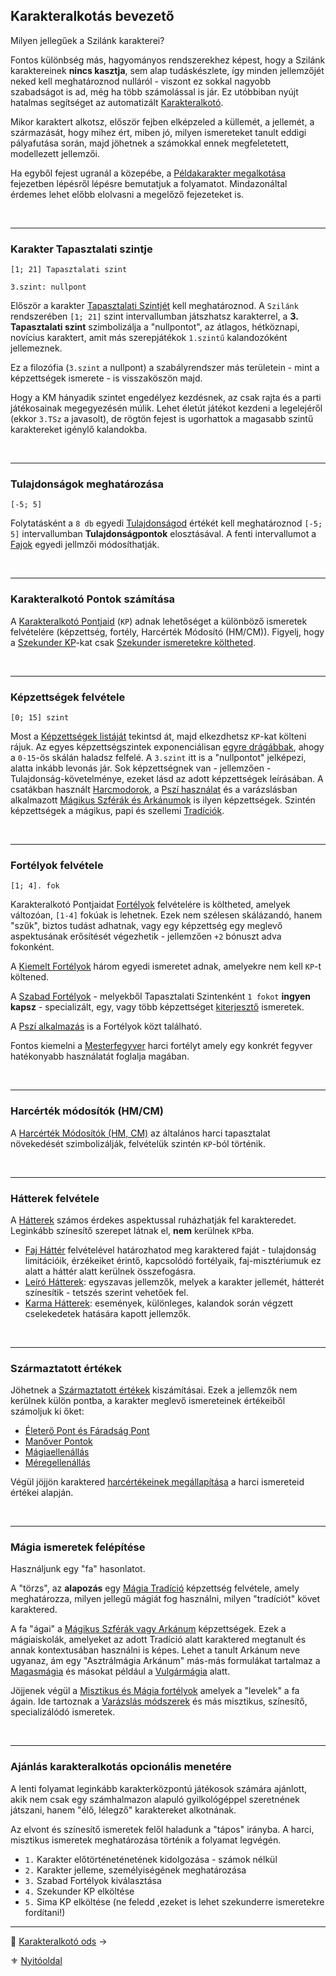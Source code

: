 ## Karakteralkotás bevezető

Milyen jellegűek a Szilánk karakterei?

Fontos különbség más, hagyományos rendszerekhez képest, hogy a Szilánk karaktereinek **nincs kasztja**, sem alap tudáskészlete, így minden jellemzőjét neked kell meghatároznod nulláról - viszont ez sokkal nagyobb szabadságot is ad, még ha több számolással is jár. Ez utóbbiban nyújt hatalmas segítséget az automatizált [Karakteralkotó](010_02_karakteralkoto_ods.md).

Mikor karaktert alkotsz, először fejben elképzeled a küllemét, a jellemét, a származását, hogy mihez ért, miben jó, milyen ismereteket tanult eddigi pályafutása során, majd jöhetnek a számokkal ennek megfeletetett, modellezett jellemzői.

Ha egyből fejest ugranál a közepébe, a [Példakarakter megalkotása](010_12_peldakarakter_megalkotasa.md) fejezetben lépésről lépésre bemutatjuk a folyamatot. Mindazonáltal érdemes lehet előbb elolvasni a megelőző fejezeteket is.

<br />

---
### Karakter Tapasztalati szintje

```
[1; 21] Tapasztalati szint

3.szint: nullpont
```

Először a karakter [Tapasztalati Szintjét](010_04_tsz_szintlepes.md) kell meghatároznod. A `Szilánk` rendszerében `[1; 21]` szint intervallumban játszhatsz karakterrel, a **3. Tapasztalati szint** szimbolizálja a "nullpontot", az átlagos, hétköznapi, novícius karaktert, amit más szerepjátékok `1.szintű` kalandozóként jellemeznek.

Ez a filozófia (`3.szint` a nullpont) a szabályrendszer más területein - mint a képzettségek ismerete - is visszaköszön majd.

Hogy a KM hányadik szintet engedélyez kezdésnek, az csak rajta és a parti játékosainak megegyezésén múlik. Lehet életút játékot kezdeni a legelejéről (ekkor `3.TSz` a javasolt), de rögtön fejest is ugorhattok a magasabb szintű karaktereket igénylő kalandokba.

<br />

---
### Tulajdonságok meghatározása

```
[-5; 5]
```

Folytatásként a `8 db` egyedi [Tulajdonságod](010_05_01_00_tulajdonsagok_listaja.md) értékét kell meghatároznod `[-5; 5]` intervallumban **Tulajdonságpontok** elosztásával. A fenti intervallumot a [Fajok](021_faj_hatterek.md) egyedi jellmzői módosíthatják.

<br />

---
### Karakteralkotó Pontok számítása

A [Karakteralkotó Pontjaid](010_07_kp.md) (`KP`) adnak lehetőséget a különböző ismeretek felvételére (képzettség, fortély, Harcérték Módosító (HM/CM)). Figyelj, hogy a [Szekunder KP](010_07_kp.md)-kat csak [Szekunder ismeretekre költheted](010_09_primer_szekunder_ismeretek.md).

<br />

---
### Képzettségek felvétele

```
[0; 15] szint
```

Most a [Képzettségek listáját](030_01_kepzettseglista.md) tekintsd át, majd elkezdhetsz `KP`-kat költeni rájuk. Az egyes képzettségszintek exponenciálisan [egyre drágábbak](030_05_kepzettsegszintek_kp_igenye.md), ahogy a `0-15`-ös skálán haladsz felfelé. A `3.szint` itt is a "nullpontot" jelképezi, alatta inkább levonás jár. Sok képzettségnek van - jellemzően - Tulajdonság-követelménye, ezeket lásd az adott képzettségek leírásában. A csatákban használt [Harcmodorok](030_01_kepzettseglista.md#harci-képzettségek-🅿️), a [Pszí használat](kepzettsegek.primer.misztikus/pszi_hasznalat.md) és a varázslásban alkalmazott [Mágikus Szférák és Arkánumok](107_magikus_szferak_arkanumok.md) is ilyen képzettségek. Szintén képzettségek a mágikus, papi és szellemi [Tradíciók](050_tradiciok.md).

<br />

---
### Fortélyok felvétele

```
[1; 4]. fok
```

Karakteralkotó Pontjaidat [Fortélyok](040_fortelyok.md) felvételére is költheted, amelyek változóan, `[1-4]` fokúak is lehetnek. Ezek nem szélesen skálázandó, hanem "szűk", biztos tudást adhatnak, vagy egy képzettség egy meglevő aspektusának erősítését végezhetik - jellemzően `+2` bónuszt adva fokonként. 

A [Kiemelt Fortélyok](041_kiemelt_fortelyok.md) három egyedi ismeretet adnak, amelyekre nem kell `KP`-t költened.

A [Szabad Fortélyok](042_szabad_fortelyok.md) - melyekből Tapasztalati Szintenként `1 fokot` **ingyen kapsz** - specializált, egy, vagy több képzettséget [kiterjesztő](030_08_01_kepzettsegek_fortelyok_kapcsolata.md#2-k%C3%A9pzetts%C3%A9gek-kiterjeszt%C3%A9se-fort%C3%A9lyokkal) ismeretek.

A [Pszí alkalmazás](fortelyok.misztikus/pszi_kiterjesztes.md) is a Fortélyok közt található.

Fontos kiemelni a [Mesterfegyver](fortelyok.harci/mesterfegyver.md) harci fortélyt amely egy konkrét fegyver hatékonyabb használatát foglalja magában.

<br />

---
### Harcérték módosítók (HM/CM)

A [Harcérték Módosítók (HM, CM)](010_08_01_hm_cm.md) az általános harci tapasztalat növekedését szimbolizálják, felvételük szintén `KP`-ból történik.

<br />

---
### Hátterek felvétele

A [Hátterek](020_hattererek.md) számos érdekes aspektussal ruházhatják fel karakteredet. Leginkább színesítő szerepet látnak el, **nem** kerülnek `KP`ba.

- [Faj Háttér](021_faj_hatterek.md) felvételével határozhatod meg karaktered faját - tulajdonság limitációik, érzékeiket érintő, kapcsolódó fortélyaik, faj-misztériumuk ez alatt a háttér alatt kerülnek összefogásra.
- [Leíró Hátterek](022_leiro_hatterek.md): egyszavas jellemzők, melyek a karakter jellemét, hátterét színesítik - tetszés szerint vehetőek fel.
- [Karma Hátterek](023_karma_hatterek.md): események, különleges, kalandok során végzett cselekedetek hatására kapott jellemzők.

<br />

---
### Származtatott értékek

Jöhetnek a [Származtatott értékek](010_10_00_szarmaztatott_ertekek.md) kiszámításai. Ezek a jellemzők nem kerülnek külön pontba, a karakter meglevő ismereteinek értékeiből számoljuk ki őket:

- [Életerő Pont és Fáradság Pont](010_10_01_ep_fp.md)
- [Manőver Pontok](066_02_manover_pontok.md)
- [Mágiaellenállás](010_10_04_magiaellenallas.md)
- [Méregellenállás](010_10_05_meregellenallas.md) 

Végül jöjjön karaktered [harcértékeinek megállapítása](062_01_ke_te_ve_ce.md) a harci ismereteid értékei alapján.

<br />

---
### Mágia ismeretek felépítése

Használjunk egy "fa" hasonlatot.

A "törzs", az **alapozás** egy [Mágia Tradíció](051_00_magia_tradiciok.md) képzettség felvétele, amely meghatározza, milyen jellegű mágiát fog használni, milyen "tradíciót" követ karaktered.

A fa "ágai" a [Mágikus Szférák vagy  Arkánum](107_magikus_szferak_arkanumok.md) képzettségek. Ezek a mágiaiskolák, amelyeket az adott Tradíció alatt karaktered megtanult és annak kontextusában használni is képes. Lehet a tanult Arkánum neve ugyanaz, ám egy "Asztrálmágia Arkánum" más-más formulákat tartalmaz a [Magasmágia](051_01_magasmagia.md) és másokat például a [Vulgármágia](051_02_vulgarmagia.md) alatt.

Jöjjenek végül a [Misztikus és Mágia fortélyok](045_misztikus_magia_fortelyok.md) amelyek a "levelek" a fa ágain. Ide tartoznak a [Varázslás módszerek](105_varazslas_modszerek.md) és más misztikus, színesítő, specializálódó ismeretek.

<br />

---
### Ajánlás karakteralkotás opcionális menetére

A lenti folyamat leginkább karakterközpontú játékosok számára ajánlott, akik nem csak egy számhalmazon alapuló gyilkológéppel szeretnének játszani, hanem "élő, lélegző" karaktereket alkotnának.

Az elvont és színesítő ismeretek felől haladunk a "tápos" irányba. A harci, misztikus ismeretek meghatározása történik a folyamat legvégén.

- `1.` Karakter előtörténeténetének kidolgozása - számok nélkül
- `2.` Karakter jelleme, személyiségének meghatározása
- `3.` Szabad Fortélyok kiválasztása
- `4.` Szekunder KP elköltése
- `5.` Sima KP elköltése (ne feledd ,ezeket is lehet szekunderre ismeretekre fordítani!)

---

🔗 [Karakteralkotó ods](010_02_karakteralkoto_ods.md) →

⚜️ [Nyitóoldal](start.md#1-karakteralkot%C3%A1s)
